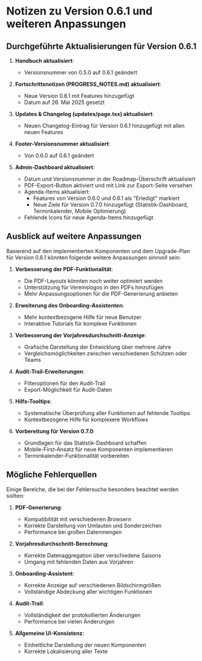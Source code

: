 # Notizen zu Version 0.6.1 und weiteren Anpassungen

## Durchgeführte Aktualisierungen für Version 0.6.1

1. **Handbuch aktualisiert**:
   - Versionsnummer von 0.5.0 auf 0.6.1 geändert

2. **Fortschrittsnotizen (PROGRESS_NOTES.md) aktualisiert**:
   - Neue Version 0.6.1 mit Features hinzugefügt
   - Datum auf 26. Mai 2025 gesetzt

3. **Updates & Changelog (updates/page.tsx) aktualisiert**:
   - Neuen Changelog-Eintrag für Version 0.6.1 hinzugefügt mit allen neuen Features

4. **Footer-Versionsnummer aktualisiert**:
   - Von 0.6.0 auf 0.6.1 geändert

5. **Admin-Dashboard aktualisiert**:
   - Datum und Versionsnummer in der Roadmap-Überschrift aktualisiert
   - PDF-Export-Button aktiviert und mit Link zur Export-Seite versehen
   - Agenda-Items aktualisiert:
     - Features von Version 0.6.0 und 0.6.1 als "Erledigt" markiert
     - Neue Ziele für Version 0.7.0 hinzugefügt (Statistik-Dashboard, Terminkalender, Mobile Optimierung)
   - Fehlende Icons für neue Agenda-Items hinzugefügt

## Ausblick auf weitere Anpassungen

Basierend auf den implementierten Komponenten und dem Upgrade-Plan für Version 0.6.1 könnten folgende weitere Anpassungen sinnvoll sein:

1. **Verbesserung der PDF-Funktionalität**:
   - Die PDF-Layouts könnten noch weiter optimiert werden
   - Unterstützung für Vereinslogos in den PDFs hinzufügen
   - Mehr Anpassungsoptionen für die PDF-Generierung anbieten

2. **Erweiterung des Onboarding-Assistenten**:
   - Mehr kontextbezogene Hilfe für neue Benutzer
   - Interaktive Tutorials für komplexe Funktionen

3. **Verbesserung der Vorjahresdurchschnitt-Anzeige**:
   - Grafische Darstellung der Entwicklung über mehrere Jahre
   - Vergleichsmöglichkeiten zwischen verschiedenen Schützen oder Teams

4. **Audit-Trail-Erweiterungen**:
   - Filteroptionen für den Audit-Trail
   - Export-Möglichkeit für Audit-Daten

5. **Hilfs-Tooltips**:
   - Systematische Überprüfung aller Funktionen auf fehlende Tooltips
   - Kontextbezogene Hilfe für komplexere Workflows

6. **Vorbereitung für Version 0.7.0**:
   - Grundlagen für das Statistik-Dashboard schaffen
   - Mobile-First-Ansatz für neue Komponenten implementieren
   - Terminkalender-Funktionalität vorbereiten

## Mögliche Fehlerquellen

Einige Bereiche, die bei der Fehlersuche besonders beachtet werden sollten:

1. **PDF-Generierung**: 
   - Kompatibilität mit verschiedenen Browsern
   - Korrekte Darstellung von Umlauten und Sonderzeichen
   - Performance bei großen Datenmengen

2. **Vorjahresdurchschnitt-Berechnung**:
   - Korrekte Datenaggregation über verschiedene Saisons
   - Umgang mit fehlenden Daten aus Vorjahren

3. **Onboarding-Assistent**:
   - Korrekte Anzeige auf verschiedenen Bildschirmgrößen
   - Vollständige Abdeckung aller wichtigen Funktionen

4. **Audit-Trail**:
   - Vollständigkeit der protokollierten Änderungen
   - Performance bei vielen Änderungen

5. **Allgemeine UI-Konsistenz**:
   - Einheitliche Darstellung der neuen Komponenten
   - Korrekte Lokalisierung aller Texte